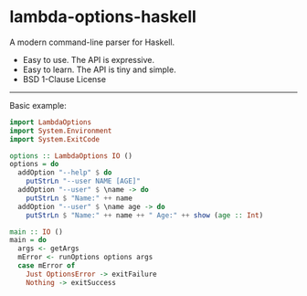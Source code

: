 # lambda-options-haskell

A modern command-line parser for Haskell.

* Easy to use. The API is expressive.
* Easy to learn. The API is tiny and simple.
* BSD 1-Clause License

--------------

Basic example:
```haskell
import LambdaOptions
import System.Environment
import System.ExitCode

options :: LambdaOptions IO ()
options = do
  addOption "--help" $ do
    putStrLn "--user NAME [AGE]"
  addOption "--user" $ \name -> do
    putStrLn $ "Name:" ++ name
  addOption "--user" $ \name age -> do
    putStrLn $ "Name:" ++ name ++ " Age:" ++ show (age :: Int)

main :: IO ()
main = do
  args <- getArgs
  mError <- runOptions options args
  case mError of
    Just OptionsError -> exitFailure
    Nothing -> exitSuccess

```
